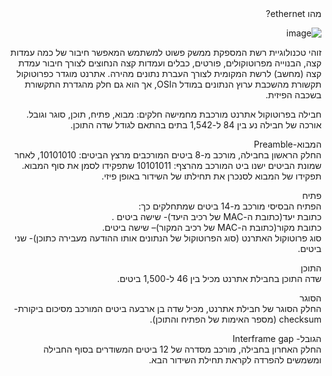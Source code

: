 <div dir="rtl">
מהו ethernet?  
 
![image](https://github.com/nemoisthebest/network/assets/167675622/4eb07f18-a75d-4888-82ae-ae1122dd25cf)


זוהי טכנולוגיית רשת המספקת ממשק פשוט למשתמש המאפשר חיבור של כמה עמדות קצה, הבנוייה מפרוטוקולים, פורטים, כבלים ועמדות קצה הנחוצים לצורך חיבור עמדת קצה (מחשב) לרשת המקומית לצורך העברת נתונים מהירה. אתרנט מוגדר כפרוטוקול תקשורת מהשכבת ערוץ הנתונים במודל הOSI, אך הוא גם חלק מהגדרת התקשורת בשכבה הפיזית.

חבילה בפרוטוקול אתרנט מורכבת מחמישה חלקים: מבוא, פתיח, תוכן, סוגר וגובל. אורכה של חבילה נע בין 84 ל-1,542 בתים בהתאם לגודל שדה התוכן.

המבוא-Preamble  
החלק הראשון בחבילה, מורכב מ-8 ביטים המורכבים מרצץ הביטים: 10101010, לאחר שמונת הביטים ישנו ביט המורכב מהרצף: 10101011 שתפקידו לסמן את סוף המבוא. תפקידו של המבוא לסנכרן את תחילתו של השידור באופן פיזי.

פתיח  
הפתיח הבסיסי מורכב מ-14 ביטים שמתחלקים כך: 
<br>
כתובת יעד(כתובת ה-MAC של רכיב היעד)- שישה ביטים .
<br>
כתובת מקור(כתובת ה-MAC של רכיב המקור)– שישה ביטים.
<br>
סוג פרוטוקול האתרנט (סוג הפרוטוקול של הנתונים אותו ההודעה מעבירה כתוכן)- שני ביטים.

התוכן  
שדה התוכן בחבילת אתרנט מכיל בין 46 ל-1,500 ביטים.

הסוגר    
החלק הסוגר של חבילת אתרנט, מכיל שדה בן ארבעה ביטים המורכב מסיכום ביקורת-checksum (מספר האימות של הפתיח והתוכן).

הגובל- Interframe gap   
החלק האחרון בחבילה, מורכב מסדרה של 12 ביטים המשודרים בסוף החבילה ומשמשים להפרדה לקראת תחילת השידור הבא.



 </div>
